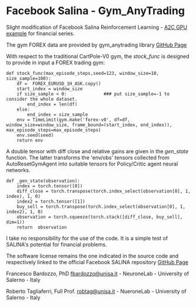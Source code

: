 # Facebook Salina - Gym_AnyTrading
Slight modification of Facebook Salina Reinforcement Learning - [A2C GPU example](https://github.com/facebookresearch/salina/tree/main/salina_examples/rl/a2c) for financial series.

The gym FOREX data are provided by gym_anytrading library [GitHub Page](https://github.com/AminHP/gym-anytrading)

With respect to the traditional CartPole-V0 gym, the _stock_func_ is designed to provide in input a
FOREX trading gym:

```
def stock_func(max_episode_steps,seed=123, window_size=10, size_sample=100):
    df =  FOREX_EURUSD_1H_ASK.copy()
    start_index = window_size
    if size_sample < 0:              ### put size_sample=-1 to consider the whole dataset.
        end_index = len(df)
    else:
        end_index = size_sample
    env = TimeLimit(gym.make('forex-v0', df=df, window_size=window_size, frame_bound=(start_index, end_index)), max_episode_steps=max_episode_steps)
    env.seed(seed)
    return env
```

A double tensor with diff close and relative gains are given in the _gen_state_ function.
The latter transforms the 'env/obs' tensors collected from AutoResetGymAgent 
into suitable tensors for Policy/Critic agent neural networks.


```
def _gen_state(observation):
    index = torch.tensor([0])
    diff_close = torch.transpose(torch.index_select(observation[0], 1, index), 1, 0)
    index2 = torch.tensor([1])
    buy_sell = torch.transpose(torch.index_select(observation[0], 1, index2), 1, 0)
    observation = torch.squeeze(torch.stack([diff_close, buy_sell], dim=1))
    return  observation
```






I take no responsibility for the use of the code.
It is a simple test of SALINA's potential for financial problems.

 


The software license remains the one indicated in the source code and respectively linked to the official Facebook SALINA repository [GitHub Page](https://github.com/facebookresearch/salina)


Francesco Bardozzo, PhD
fbardozzo@unisa.it - NeuroneLab - University of Salerno - Italy

Roberto Tagliaferri, Full Prof.
robtag@unisa.it - NueroneLab - University of Salerno - Italy

